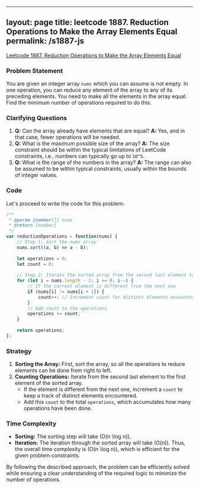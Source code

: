
---
layout: page
title: leetcode 1887. Reduction Operations to Make the Array Elements Equal
permalink: /s1887-js
---
[Leetcode 1887. Reduction Operations to Make the Array Elements Equal](https://algoadvance.github.io/algoadvance/l1887)
### Problem Statement
You are given an integer array `nums` which you can assume is not empty. In one operation, you can reduce any element of the array to any of its preceding elements. You need to make all the elements in the array equal. Find the minimum number of operations required to do this.

### Clarifying Questions
1. **Q:** Can the array already have elements that are equal?
   **A:** Yes, and in that case, fewer operations will be needed.
2. **Q:** What is the maximum possible size of the array?
   **A:** The size constraint should be within the typical limitations of LeetCode constraints, i.e., numbers can typically go up to `10^5`.
3. **Q:** What is the range of the numbers in the array?
   **A:** The range can also be assumed to be within typical constraints, usually within the bounds of integer values.

### Code

Let's proceed to write the code for this problem:

```javascript
/**
 * @param {number[]} nums
 * @return {number}
 */
var reductionOperations = function(nums) {
    // Step 1: Sort the nums array
    nums.sort((a, b) => a - b);
    
    let operations = 0;
    let count = 0;
    
    // Step 2: Iterate the sorted array from the second last element to the first
    for (let i = nums.length - 2; i >= 0; i--) {
        // If the current element is different from the next one
        if (nums[i] != nums[i + 1]) {
            count++; // Increment count for distinct elements encounter
        }
        // Add count to the operations
        operations += count;
    }
    
    return operations;
};
```

### Strategy
1. **Sorting the Array:** First, sort the array, so all the operations to reduce elements can be done from right to left.
2. **Counting Operations:** Iterate from the second last element to the first element of the sorted array.
    - If the element is different from the next one, increment a `count` to keep a track of distinct elements encountered.
    - Add this `count` to the total `operations`, which accumulates how many operations have been done.

### Time Complexity
- **Sorting:** The sorting step will take \(O(n \log n)\).
- **Iteration:** The iteration through the sorted array will take \(O(n)\).
Thus, the overall time complexity is \(O(n \log n)\), which is efficient for the given problem constraints. 

By following the described approach, the problem can be efficiently solved while ensuring a clear understanding of the required logic to minimize the number of operations.